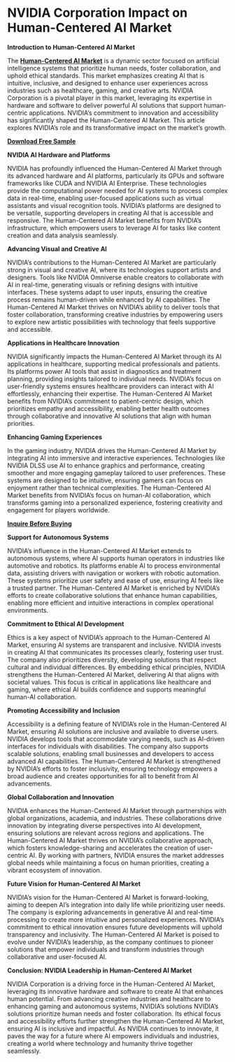 #  NVIDIA Corporation Impact on Human-Centered AI Market

**Introduction to Human-Centered AI Market**

The **[Human-Centered AI Market](https://www.nextmsc.com/report/human-centered-ai-market)** is a dynamic sector focused on artificial intelligence systems that prioritize human needs, foster collaboration, and uphold ethical standards. This market emphasizes creating AI that is intuitive, inclusive, and designed to enhance user experiences across industries such as healthcare, gaming, and creative arts. NVIDIA Corporation is a pivotal player in this market, leveraging its expertise in hardware and software to deliver powerful AI solutions that support human-centric applications. NVIDIA’s commitment to innovation and accessibility has significantly shaped the Human-Centered AI Market. This article explores NVIDIA’s role and its transformative impact on the market’s growth.

**[Download Free Sample](https://www.nextmsc.com/human-centered-ai-market/request-sample)**

**NVIDIA AI Hardware and Platforms**

NVIDIA has profoundly influenced the Human-Centered AI Market through its advanced hardware and AI platforms, particularly its GPUs and software frameworks like CUDA and NVIDIA AI Enterprise. These technologies provide the computational power needed for AI systems to process complex data in real-time, enabling user-focused applications such as virtual assistants and visual recognition tools. NVIDIA’s platforms are designed to be versatile, supporting developers in creating AI that is accessible and responsive. The Human-Centered AI Market benefits from NVIDIA’s infrastructure, which empowers users to leverage AI for tasks like content creation and data analysis seamlessly.

**Advancing Visual and Creative AI**

NVIDIA’s contributions to the Human-Centered AI Market are particularly strong in visual and creative AI, where its technologies support artists and designers. Tools like NVIDIA Omniverse enable creators to collaborate with AI in real-time, generating visuals or refining designs with intuitive interfaces. These systems adapt to user inputs, ensuring the creative process remains human-driven while enhanced by AI capabilities. The Human-Centered AI Market thrives on NVIDIA’s ability to deliver tools that foster collaboration, transforming creative industries by empowering users to explore new artistic possibilities with technology that feels supportive and accessible.

**Applications in Healthcare Innovation**

NVIDIA significantly impacts the Human-Centered AI Market through its AI applications in healthcare, supporting medical professionals and patients. Its platforms power AI tools that assist in diagnostics and treatment planning, providing insights tailored to individual needs. NVIDIA’s focus on user-friendly systems ensures healthcare providers can interact with AI effortlessly, enhancing their expertise. The Human-Centered AI Market benefits from NVIDIA’s commitment to patient-centric design, which prioritizes empathy and accessibility, enabling better health outcomes through collaborative and innovative AI solutions that align with human priorities.

**Enhancing Gaming Experiences**

In the gaming industry, NVIDIA drives the Human-Centered AI Market by integrating AI into immersive and interactive experiences. Technologies like NVIDIA DLSS use AI to enhance graphics and performance, creating smoother and more engaging gameplay tailored to user preferences. These systems are designed to be intuitive, ensuring gamers can focus on enjoyment rather than technical complexities. The Human-Centered AI Market benefits from NVIDIA’s focus on human-AI collaboration, which transforms gaming into a personalized experience, fostering creativity and engagement for players worldwide.

**[Inquire Before Buying](https://www.nextmsc.com/human-centered-ai-market/inquire-before-buying)**

**Support for Autonomous Systems**

NVIDIA’s influence in the Human-Centered AI Market extends to autonomous systems, where AI supports human operators in industries like automotive and robotics. Its platforms enable AI to process environmental data, assisting drivers with navigation or workers with robotic automation. These systems prioritize user safety and ease of use, ensuring AI feels like a trusted partner. The Human-Centered AI Market is enriched by NVIDIA’s efforts to create collaborative solutions that enhance human capabilities, enabling more efficient and intuitive interactions in complex operational environments.

**Commitment to Ethical AI Development**

Ethics is a key aspect of NVIDIA’s approach to the Human-Centered AI Market, ensuring AI systems are transparent and inclusive. NVIDIA invests in creating AI that communicates its processes clearly, fostering user trust. The company also prioritizes diversity, developing solutions that respect cultural and individual differences. By embedding ethical principles, NVIDIA strengthens the Human-Centered AI Market, delivering AI that aligns with societal values. This focus is critical in applications like healthcare and gaming, where ethical AI builds confidence and supports meaningful human-AI collaboration.

**Promoting Accessibility and Inclusion**

Accessibility is a defining feature of NVIDIA’s role in the Human-Centered AI Market, ensuring AI solutions are inclusive and available to diverse users. NVIDIA develops tools that accommodate varying needs, such as AI-driven interfaces for individuals with disabilities. The company also supports scalable solutions, enabling small businesses and developers to access advanced AI capabilities. The Human-Centered AI Market is strengthened by NVIDIA’s efforts to foster inclusivity, ensuring technology empowers a broad audience and creates opportunities for all to benefit from AI advancements.

**Global Collaboration and Innovation**

NVIDIA enhances the Human-Centered AI Market through partnerships with global organizations, academia, and industries. These collaborations drive innovation by integrating diverse perspectives into AI development, ensuring solutions are relevant across regions and applications. The Human-Centered AI Market thrives on NVIDIA’s collaborative approach, which fosters knowledge-sharing and accelerates the creation of user-centric AI. By working with partners, NVIDIA ensures the market addresses global needs while maintaining a focus on human priorities, creating a vibrant ecosystem of innovation.

**Future Vision for Human-Centered AI Market**

NVIDIA’s vision for the Human-Centered AI Market is forward-looking, aiming to deepen AI’s integration into daily life while prioritizing user needs. The company is exploring advancements in generative AI and real-time processing to create more intuitive and personalized experiences. NVIDIA’s commitment to ethical innovation ensures future developments will uphold transparency and inclusivity. The Human-Centered AI Market is poised to evolve under NVIDIA’s leadership, as the company continues to pioneer solutions that empower individuals and transform industries through collaborative and user-focused AI.

**Conclusion: NVIDIA Leadership in Human-Centered AI Market**

NVIDIA Corporation is a driving force in the Human-Centered AI Market, leveraging its innovative hardware and software to create AI that enhances human potential. From advancing creative industries and healthcare to enhancing gaming and autonomous systems, NVIDIA’s solutions NVIDIA’s solutions prioritize human needs and foster collaboration. Its ethical focus and accessibility efforts further strengthen the Human-Centered AI Market, ensuring AI is inclusive and impactful. As NVIDIA continues to innovate, it paves the way for a future where AI empowers individuals and industries, creating a world where technology and humanity thrive together seamlessly.
